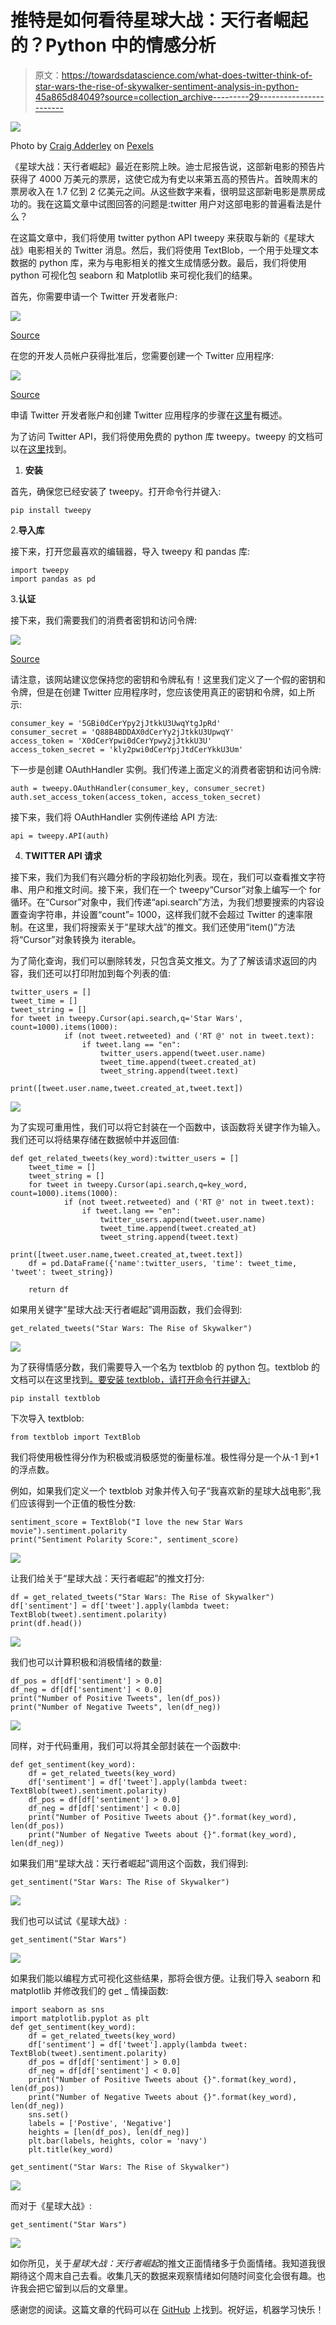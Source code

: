 # 推特是如何看待星球大战：天行者崛起的？Python 中的情感分析

> 原文：<https://towardsdatascience.com/what-does-twitter-think-of-star-wars-the-rise-of-skywalker-sentiment-analysis-in-python-45a865d84049?source=collection_archive---------29----------------------->

![](img/ba499b0dae5de2db5906384a3001ae97.png)

Photo by [Craig Adderley](https://www.pexels.com/@thatguycraig000) on [Pexels](https://www.pexels.com/photo/shallow-focus-photo-of-stormtrooper-3526022/)

《星球大战：天行者崛起》最近在影院上映。迪士尼报告说，这部新电影的预告片获得了 4000 万美元的票房，这使它成为有史以来第五高的预告片。首映周末的票房收入在 1.7 亿到 2 亿美元之间。从这些数字来看，很明显这部新电影是票房成功的。我在这篇文章中试图回答的问题是:twitter 用户对这部电影的普遍看法是什么？

在这篇文章中，我们将使用 twitter python API tweepy 来获取与新的《星球大战》电影相关的 Twitter 消息。然后，我们将使用 TextBlob，一个用于处理文本数据的 python 库，来为与电影相关的推文生成情感分数。最后，我们将使用 python 可视化包 seaborn 和 Matplotlib 来可视化我们的结果。

首先，你需要申请一个 Twitter 开发者账户:

![](img/8de478e493cd200d2ddb35292f06e27d.png)

[Source](https://projects.raspberrypi.org/en/projects/getting-started-with-the-twitter-api/3)

在您的开发人员帐户获得批准后，您需要创建一个 Twitter 应用程序:

![](img/535749c04db1726dafff300aac41628c.png)

[Source](https://projects.raspberrypi.org/en/projects/getting-started-with-the-twitter-api/4)

申请 Twitter 开发者账户和创建 Twitter 应用程序的步骤在[这里](https://projects.raspberrypi.org/en/projects/getting-started-with-the-twitter-api/4)有概述。

为了访问 Twitter API，我们将使用免费的 python 库 tweepy。tweepy 的文档可以在[这里](https://tweepy.readthedocs.io/en/latest/getting_started.html)找到。

1.  **安装**

首先，确保您已经安装了 tweepy。打开命令行并键入:

```
pip install tweepy
```

2.**导入库**

接下来，打开您最喜欢的编辑器，导入 tweepy 和 pandas 库:

```
import tweepy
import pandas as pd
```

3.**认证**

接下来，我们需要我们的消费者密钥和访问令牌:

![](img/6e8d1ea132e104bb6c262ddad9d50495.png)

[Source](https://projects.raspberrypi.org/en/projects/getting-started-with-the-twitter-api/4)

请注意，该网站建议您保持您的密钥和令牌私有！这里我们定义了一个假的密钥和令牌，但是在创建 Twitter 应用程序时，您应该使用真正的密钥和令牌，如上所示:

```
consumer_key = '5GBi0dCerYpy2jJtkkU3UwqYtgJpRd' 
consumer_secret = 'Q88B4BDDAX0dCerYy2jJtkkU3UpwqY'
access_token = 'X0dCerYpwi0dCerYpwy2jJtkkU3U'
access_token_secret = 'kly2pwi0dCerYpjJtdCerYkkU3Um'
```

下一步是创建 OAuthHandler 实例。我们传递上面定义的消费者密钥和访问令牌:

```
auth = tweepy.OAuthHandler(consumer_key, consumer_secret)
auth.set_access_token(access_token, access_token_secret)
```

接下来，我们将 OAuthHandler 实例传递给 API 方法:

```
api = tweepy.API(auth)
```

4. **TWITTER API 请求**

接下来，我们为我们有兴趣分析的字段初始化列表。现在，我们可以查看推文字符串、用户和推文时间。接下来，我们在一个 tweepy“Cursor”对象上编写一个 for 循环。在“Cursor”对象中，我们传递“api.search”方法，为我们想要搜索的内容设置查询字符串，并设置“count”= 1000，这样我们就不会超过 Twitter 的速率限制。在这里，我们将搜索关于“星球大战”的推文。我们还使用“item()”方法将“Cursor”对象转换为 iterable。

为了简化查询，我们可以删除转发，只包含英文推文。为了了解该请求返回的内容，我们还可以打印附加到每个列表的值:

```
twitter_users = []
tweet_time = []
tweet_string = []
for tweet in tweepy.Cursor(api.search,q='Star Wars', count=1000).items(1000):
            if (not tweet.retweeted) and ('RT @' not in tweet.text):
                if tweet.lang == "en":
                    twitter_users.append(tweet.user.name)
                    tweet_time.append(tweet.created_at)
                    tweet_string.append(tweet.text)
                    print([tweet.user.name,tweet.created_at,tweet.text])
```

![](img/705f198d810700c7a057d574621ed8a3.png)

为了实现可重用性，我们可以将它封装在一个函数中，该函数将关键字作为输入。我们还可以将结果存储在数据帧中并返回值:

```
def get_related_tweets(key_word):twitter_users = []
    tweet_time = []
    tweet_string = [] 
    for tweet in tweepy.Cursor(api.search,q=key_word, count=1000).items(1000):
            if (not tweet.retweeted) and ('RT @' not in tweet.text):
                if tweet.lang == "en":
                    twitter_users.append(tweet.user.name)
                    tweet_time.append(tweet.created_at)
                    tweet_string.append(tweet.text)
                    print([tweet.user.name,tweet.created_at,tweet.text])
    df = pd.DataFrame({'name':twitter_users, 'time': tweet_time, 'tweet': tweet_string})

    return df
```

如果用关键字“星球大战:天行者崛起”调用函数，我们会得到:

```
get_related_tweets("Star Wars: The Rise of Skywalker")
```

![](img/c7ed298305f125a6e7b947dab4ac51c5.png)

为了获得情感分数，我们需要导入一个名为 textblob 的 python 包。textblob 的文档可以在这里找到[。要安装 textblob，请打开命令行并键入:](https://textblob.readthedocs.io/en/dev/)

```
pip install textblob
```

下次导入 textblob:

```
from textblob import TextBlob
```

我们将使用极性得分作为积极或消极感觉的衡量标准。极性得分是一个从-1 到+1 的浮点数。

例如，如果我们定义一个 textblob 对象并传入句子“我喜欢新的星球大战电影”,我们应该得到一个正值的极性分数:

```
sentiment_score = TextBlob("I love the new Star Wars movie").sentiment.polarity
print("Sentiment Polarity Score:", sentiment_score)
```

![](img/694d21fa477d339c96e62d5403caeb22.png)

让我们给关于“星球大战：天行者崛起”的推文打分:

```
df = get_related_tweets("Star Wars: The Rise of Skywalker")
df['sentiment'] = df['tweet'].apply(lambda tweet: TextBlob(tweet).sentiment.polarity)
print(df.head())
```

![](img/0d9de91ebdaed1a9815ff9fcf63eb4b8.png)

我们也可以计算积极和消极情绪的数量:

```
df_pos = df[df['sentiment'] > 0.0]
df_neg = df[df['sentiment'] < 0.0]
print("Number of Positive Tweets", len(df_pos))
print("Number of Negative Tweets", len(df_neg))
```

![](img/2d4a51e9de6c2f0469bb6a4508e1dc14.png)

同样，对于代码重用，我们可以将其全部封装在一个函数中:

```
def get_sentiment(key_word):
    df = get_related_tweets(key_word)
    df['sentiment'] = df['tweet'].apply(lambda tweet: TextBlob(tweet).sentiment.polarity)
    df_pos = df[df['sentiment'] > 0.0]
    df_neg = df[df['sentiment'] < 0.0]
    print("Number of Positive Tweets about {}".format(key_word), len(df_pos))
    print("Number of Negative Tweets about {}".format(key_word), len(df_neg))
```

如果我们用“星球大战：天行者崛起”调用这个函数，我们得到:

```
get_sentiment("Star Wars: The Rise of Skywalker")
```

![](img/6a106c93f794a39a4f2eeec749bae9c1.png)

我们也可以试试《星球大战》:

```
get_sentiment("Star Wars")
```

![](img/897bb72e773d45c4ef508c925e523aef.png)

如果我们能以编程方式可视化这些结果，那将会很方便。让我们导入 seaborn 和 matplotlib 并修改我们的 get _ 情操函数:

```
import seaborn as sns
import matplotlib.pyplot as plt
def get_sentiment(key_word):
    df = get_related_tweets(key_word)
    df['sentiment'] = df['tweet'].apply(lambda tweet: TextBlob(tweet).sentiment.polarity)
    df_pos = df[df['sentiment'] > 0.0]
    df_neg = df[df['sentiment'] < 0.0]
    print("Number of Positive Tweets about {}".format(key_word), len(df_pos))
    print("Number of Negative Tweets about {}".format(key_word), len(df_neg))
    sns.set()
    labels = ['Postive', 'Negative']
    heights = [len(df_pos), len(df_neg)]
    plt.bar(labels, heights, color = 'navy')
    plt.title(key_word)

get_sentiment("Star Wars: The Rise of Skywalker")
```

![](img/a2eb0bfff38474bf14e5e0be8900f3ca.png)

而对于《星球大战》:

```
get_sentiment("Star Wars")
```

![](img/35eb6ab00fd22c03ff42aea8b5eff32e.png)

如你所见，关于*星球大战：天行者崛起*的推文正面情绪多于负面情绪。我知道我很期待这个周末自己去看。收集几天的数据来观察情绪如何随时间变化会很有趣。也许我会把它留到以后的文章里。

感谢您的阅读。这篇文章的代码可以在 [GitHub](https://github.com/spierre91/medium_code) 上找到。祝好运，机器学习快乐！